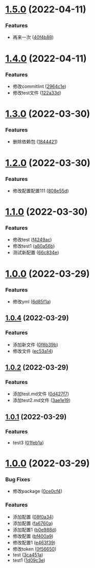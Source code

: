 # [1.5.0](https://github.com/llyzmp/changlog-demo/compare/v1.4.0...v1.5.0) (2022-04-11)


### Features

* 再来一次 ([40f4b88](https://github.com/llyzmp/changlog-demo/commit/40f4b888230a0a9d1b0942acc21750bea22c1a38))

# [1.4.0](https://github.com/llyzmp/changlog-demo/compare/v1.3.0...v1.4.0) (2022-04-11)


### Features

* 修改commitlint ([2964c1e](https://github.com/llyzmp/changlog-demo/commit/2964c1e99f85c41802601faef43fdc0f0418fe8d))
* 修改test文件 ([122a33d](https://github.com/llyzmp/changlog-demo/commit/122a33d592b04268e06517adb7f5a0a5fe5c9c6a))

# [1.3.0](https://github.com/llyzmp/changlog-demo/compare/v1.2.0...v1.3.0) (2022-03-30)


### Features

* 删除依赖包 ([1844421](https://github.com/llyzmp/changlog-demo/commit/184442153a47efa2569c79222374dfa5b733cbb4))

# [1.2.0](https://github.com/llyzmp/changlog-demo/compare/v1.1.0...v1.2.0) (2022-03-30)


### Features

* 修改配置配置111 ([808e55d](https://github.com/llyzmp/changlog-demo/commit/808e55db4f351c05ac4aa236e7d18410fedc6548))

# [1.1.0](https://github.com/llyzmp/changlog-demo/compare/v1.0.8...v1.1.0) (2022-03-30)


### Features

* 修改test ([f4249ac](https://github.com/llyzmp/changlog-demo/commit/f4249ac5325ffc8778b15d25558f2cdb6a7f7eda))
* 修改test1 ([a80a56b](https://github.com/llyzmp/changlog-demo/commit/a80a56b73f4fbd084de35eec56757ba074ffe06f))
* 测试新配置 ([66c834e](https://github.com/llyzmp/changlog-demo/commit/66c834e252e3e3ced53090ddd8c7d6ced7f88379))

# [1.0.0](https://github.com/llyzmp/changlog-demo/compare/v1.0.4...v1.0.0) (2022-03-29)


### Features

* 修改yml ([6d85f1a](https://github.com/llyzmp/changlog-demo/commit/6d85f1a2e5c2ab8b61b98c6682ff67f8e640039f))



## [1.0.4](https://github.com/llyzmp/changlog-demo/compare/v1.0.2...v1.0.4) (2022-03-29)


### Features

* 添加新文件 ([0f8b39b](https://github.com/llyzmp/changlog-demo/commit/0f8b39bbc2467f4d59a2fd056802ed00191cf0c5))
* 修改文件 ([ec53a14](https://github.com/llyzmp/changlog-demo/commit/ec53a14568b51e450f7f904126dc5b14811dd815))



## [1.0.2](https://github.com/llyzmp/changlog-demo/compare/v1.0.1...v1.0.2) (2022-03-29)


### Features

* 添加test.md文件 ([0d427f7](https://github.com/llyzmp/changlog-demo/commit/0d427f7010a6e5c07bfd153c44560c19412f4461))
* 添加test2.md文件 ([3ae1e19](https://github.com/llyzmp/changlog-demo/commit/3ae1e19cf1dc0bc2f92a1775d0ed68cc90705b6a))



## [1.0.1](https://github.com/llyzmp/changlog-demo/compare/v1.0.0...v1.0.1) (2022-03-29)


### Features

* test3 ([01feb1a](https://github.com/llyzmp/changlog-demo/commit/01feb1a5a5696a5a815dcb49ec5d3f061cc1fd02))



# [1.0.0](https://github.com/llyzmp/changlog-demo/compare/fa6760a9e9d9ca9f49c69d1f28aa3421d09035e3...v1.0.0) (2022-03-29)


### Bug Fixes

* 修改package ([0ce0cf4](https://github.com/llyzmp/changlog-demo/commit/0ce0cf40496f963592f41db582f562aaa58c72ed))


### Features

* 添加配置 ([08f0a34](https://github.com/llyzmp/changlog-demo/commit/08f0a347b7931f818d48364c2f72c196672d1d88))
* 添加配置 ([fa6760a](https://github.com/llyzmp/changlog-demo/commit/fa6760a9e9d9ca9f49c69d1f28aa3421d09035e3))
* 添加配置1 ([b0e988d](https://github.com/llyzmp/changlog-demo/commit/b0e988db31fc8799532bc26b4e5389895d3ece59))
* 修改配置 ([bf400a9](https://github.com/llyzmp/changlog-demo/commit/bf400a912e090842aabbef189002a4b1793e688d))
* 修改配置1 ([e463f39](https://github.com/llyzmp/changlog-demo/commit/e463f391f12480f47f59a0b894df26556f57b860))
* 修改token ([0f56650](https://github.com/llyzmp/changlog-demo/commit/0f566501068bfc43bf5fe4f93b8ecdf6f67d7ec5))
* test ([3ca451a](https://github.com/llyzmp/changlog-demo/commit/3ca451af2a2a012e9a20967fa1421e3bd3cc0e67))
* test1 ([1d09c3e](https://github.com/llyzmp/changlog-demo/commit/1d09c3e249c5e167de75d58ef100e9029f3a9156))
